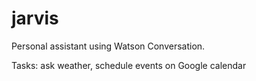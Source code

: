 # jarvis

Personal assistant using Watson Conversation.

Tasks: ask weather, schedule events on Google calendar
